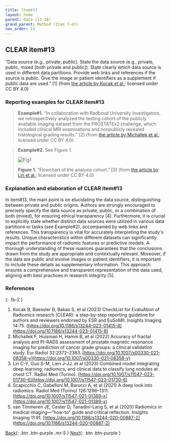```yaml
---
title: Item#13
layout: home
parent: Data (13-18)
grand_parent: Method (Item 7-43)
nav_order: 13
---
```


## CLEAR item#13


“Data source (e.g., private, public). State the data source (e.g., private, public, mixed [both private and public]). State clearly which data source is used in different data partitions. Provide web links and references if the source is public. Give the image or patient identifiers as a supplement if public data are used.” [1] (from [the article by Kocak et al.](https://insightsimaging.springeropen.com/articles/10.1186/s13244-023-01415-8); licensed under CC BY 4.0)


### Reporting examples for CLEAR item#13

> **Example#1.** “In collaboration with Radboud University investigators, we retrospectively analyzed the testing cohort of the publicly available imaging dataset from the PROSTATEx2 challenge, which included clinical MRI examinations and nonpublicly revealed histological grading results.” [2] (from [the article by Michallek et al.](https://doi.org/10.1007/s00330-021-08358-y); licensed under CC BY 4.0)

> **Example#2.** See Figure 1.
> 
> ![Fig1](/CLEAR-E3/figs/Item13_Fig1.png)
>
> **Figure 1.** “Flowchart of the analysis cohort.” [3] (from [the article by Lin et al.](https://doi.org/10.1007/s11547-023-01730-6); licensed under CC BY 4.0)

### Explanation and elaboration of CLEAR item#13

In item#13, the main point is on elucidating the data source, distinguishing between private and public origins. Authors are strongly encouraged to precisely specify the data source as private, public, or a combination of both (mixed), for ensuring ethical transparency [4]. Furthermore, it is crucial to explicitly state whether distinct data sources were utilized in various data partitions or tasks (see Example#2), accompanied by web links and references. This transparency is vital for accurately interpreting the study's results. Unique characteristics within different datasets can significantly impact the performance of radiomic features or predictive models. A thorough understanding of these nuances guarantees that the conclusions drawn from the study are appropriate and contextually relevant. Moreover, if the data are public and involve images or patient identifiers, it is important to include these details as supplementary information. This approach ensures a comprehensive and transparent representation of the data used, aligning with best practices in research integrity [5].

### References

{: .fs-2 }

1. 	Kocak B, Baessler B, Bakas S, et al (2023) CheckList for EvaluAtion of Radiomics research (CLEAR): a step-by-step reporting guideline for authors and reviewers endorsed by ESR and EuSoMII. Insights Imaging 14:75. [https://doi.org/10.1186/s13244-023-01415-8](https://doi.org/10.1186/s13244-023-01415-8)
2. 	Michallek F, Huisman H, Hamm B, et al (2022) Accuracy of fractal analysis and PI-RADS assessment of prostate magnetic resonance imaging for prediction of cancer grade groups: a clinical validation study. Eur Radiol 32:2372–2383. [https://doi.org/10.1007/s00330-021-08358-y](https://doi.org/10.1007/s00330-021-08358-y)
3. 	Lin C-Y, Guo S-M, Lien J-JJ, et al (2023) Combined model integrating deep learning, radiomics, and clinical data to classify lung nodules at chest CT. Radiol Med (Torino). [https://doi.org/10.1007/s11547-023-01730-6](https://doi.org/10.1007/s11547-023-01730-6)
4. 	Scapicchio C, Gabelloni M, Barucci A, et al (2021) A deep look into radiomics. Radiol Med (Torino) 126:1296–1311. [https://doi.org/10.1007/s11547-021-01389-x](https://doi.org/10.1007/s11547-021-01389-x)
5. 	van Timmeren JE, Cester D, Tanadini-Lang S, et al (2020) Radiomics in medical imaging—“how-to” guide and critical reflection. Insights Imaging 11:91. [https://doi.org/10.1186/s13244-020-00887-2](https://doi.org/10.1186/s13244-020-00887-2)


[Back](https://radiomic.github.io/CLEAR-E3/docs/Method%20(Item%207-43)/Study%20design%20(7-12)/Item12.html){: .btn .btn-purple .mr-5 }
[Next](https://radiomic.github.io/CLEAR-E3/docs/Method%20(Item%207-43)/Data%20(13-18)/Item14.html){: .btn .btn-purple   }









